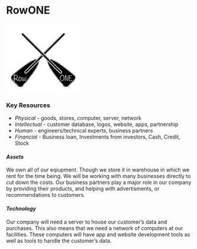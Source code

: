 # RowONE

![](IMG_78243.jpg)

### **Key Resources**

* *Physical* - goods, stores, computer, server, network
* *Intellectual* - customer database, logos, website, apps, partnership
* *Human* - engineers/technical experts, business partners
* *Financial* - Business loan, Investments from investors, Cash, Credit, Stock 

#### *Assets*

We own all of our eqiupment. Though we store it in warehouse in which we rent for the time being. 
We will be working with many businesses directly to cut down the costs. Our business partners play a major role in our company by 
providing their products, and helping with advertisments, or recommendations to customers.

#### *Technology*

Our company will need a server to house our customer’s data and purchases. This also means that we need a network of computers at our facilities. These computers will have app and website development tools as well as tools to handle the customer’s data.
